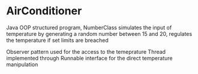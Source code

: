 # AirConditioner
Java OOP structured program, NumberClass simulates the input of temperature by generating a random number between 15 and 20, 
regulates the temperature if set limits are breached

Observer pattern used for the access to the temeprature
Thread implemented through Runnable interface for the direct temperature manipulation
